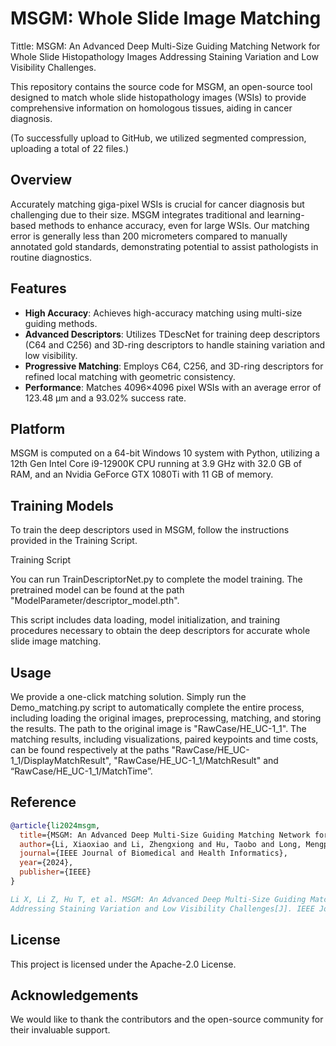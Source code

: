 # MSGM: Whole Slide Image Matching

Tittle: MSGM: An Advanced Deep Multi-Size Guiding Matching Network for Whole Slide Histopathology Images Addressing Staining Variation and Low Visibility Challenges.

This repository contains the source code for MSGM, an open-source tool designed to match whole slide histopathology images (WSIs) to provide comprehensive information on homologous tissues, aiding in cancer diagnosis. 

(To successfully upload to GitHub, we utilized segmented compression, uploading a total of 22 files.)

## Overview
Accurately matching giga-pixel WSIs is crucial for cancer diagnosis but challenging due to their size. MSGM integrates traditional and learning-based methods to enhance accuracy, even for large WSIs. Our matching error is generally less than 200 micrometers compared to manually annotated gold standards, demonstrating potential to assist pathologists in routine diagnostics.

## Features
- **High Accuracy**: Achieves high-accuracy matching using multi-size guiding methods.
- **Advanced Descriptors**: Utilizes TDescNet for training deep descriptors (C64 and C256) and 3D-ring descriptors to handle staining variation and low visibility.
- **Progressive Matching**: Employs C64, C256, and 3D-ring descriptors for refined local matching with geometric consistency.
- **Performance**: Matches 4096×4096 pixel WSIs with an average error of 123.48 μm and a 93.02% success rate.

## Platform
MSGM is computed on a 64-bit Windows 10 system with Python, utilizing a 12th Gen Intel Core i9-12900K CPU running at 3.9 GHz with 32.0 GB of RAM, and an Nvidia GeForce GTX 1080Ti with 11 GB of memory.

## Training Models
To train the deep descriptors used in MSGM, follow the instructions provided in the Training Script.

Training Script

You can run TrainDescriptorNet.py to complete the model training. The pretrained model can be found at the path "ModelParameter/descriptor_model.pth".

This script includes data loading, model initialization, and training procedures necessary to obtain the deep descriptors for accurate whole slide image matching.

## Usage
We provide a one-click matching solution. Simply run the Demo_matching.py script to automatically complete the entire process, including loading the original images, preprocessing, matching, and storing the results. The path to the original image is "RawCase/HE_UC-1_1". The matching results, including visualizations, paired keypoints and time costs, can be found respectively at the paths "RawCase/HE_UC-1_1/DisplayMatchResult", "RawCase/HE_UC-1_1/MatchResult" and “RawCase/HE_UC-1_1/MatchTime”.

## Reference

```bibtex
@article{li2024msgm,
  title={MSGM: An Advanced Deep Multi-Size Guiding Matching Network for Whole Slide Histopathology Images Addressing Staining Variation and Low Visibility Challenges},
  author={Li, Xiaoxiao and Li, Zhengxiong and Hu, Taobo and Long, Mengping and Ma, Xiao and Huang, Jin and Liu, Yiqiang and Yalikun, Yaxiaer and Liu, Sheng and Wang, Du and others},
  journal={IEEE Journal of Biomedical and Health Informatics},
  year={2024},
  publisher={IEEE}
}

Li X, Li Z, Hu T, et al. MSGM: An Advanced Deep Multi-Size Guiding Matching Network for Whole Slide Histopathology Images
Addressing Staining Variation and Low Visibility Challenges[J]. IEEE Journal of Biomedical and Health Informatics, 2024.
```

## License
This project is licensed under the Apache-2.0 License. 

## Acknowledgements
We would like to thank the contributors and the open-source community for their invaluable support.

